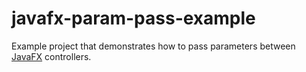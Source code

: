 javafx-param-pass-example
=========================

Example project that demonstrates how to pass parameters between [JavaFX](https://openjfx.io/) controllers.
